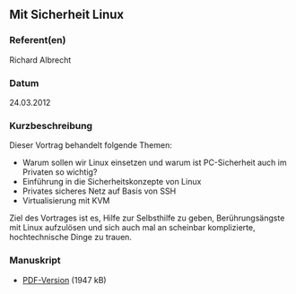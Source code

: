 ## Mit Sicherheit Linux


### Referent(en)
Richard Albrecht

### Datum
24.03.2012

### Kurzbeschreibung

Dieser Vortrag behandelt folgende Themen:
* Warum sollen wir Linux einsetzen und warum ist PC-Sicherheit auch im Privaten so wichtig?
* Einführung in die Sicherheitskonzepte von Linux
* Privates sicheres Netz auf Basis von SSH
* Virtualisierung mit KVM

Ziel des Vortrages ist es, Hilfe zur Selbsthilfe zu geben, Berührungsängste mit
Linux aufzulösen und sich auch mal an scheinbar komplizierte, hochtechnische
Dinge zu trauen. 

### Manuskript

* [PDF-Version](/download/Vortraege/Mit_Sicherheit_Linux_LIT_2012.pdf) (1947 kB)
